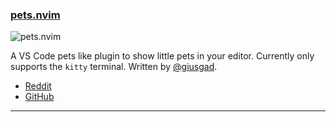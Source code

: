 <h3 id="new-pets.nvim">
  <a href="#new-pets.nvim">
    <span class="icon-text">
      <span class="icon">
        <i class="fa-solid fa-book"></i>
      </span>
    </span>
    <span>pets.nvim</span>
  </a>
</h3>

![pets.nvim](https://user-images.githubusercontent.com/506592/220067113-b8e75fd5-cd01-436b-9600-ba210477355a.gif)

A VS Code pets like plugin to show little pets in your editor. Currently only supports the `kitty` terminal. Written by
[@giusgad](https://github.com/giusgad).

- [Reddit](https://www.reddit.com/r/neovim/comments/112y3sl/petsnvim_my_new_useless_plugin/)
- [GitHub](https://github.com/giusgad/pets.nvim)

---
